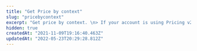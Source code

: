 ```yaml
---
title: "Get Price by context"
slug: "pricebycontext"
excerpt: "Get price by context. \n> If your account is using Pricing v2, you should avoid using these routes. Please refer directly to the [Pricing v2 API](https://documenter.getpostman.com/view/101975/vtex-pricing-api/6YsWxKT) \n\n> If you are still using Pricing v1, please [check if your store is able to migrate to take advantage of many more features](https://help.vtex.com/en/faq/how-to-migrate-a-store-to-pricing-v2)"
hidden: true
createdAt: "2021-11-09T19:16:40.463Z"
updatedAt: "2022-05-23T20:29:28.812Z"
---
```

